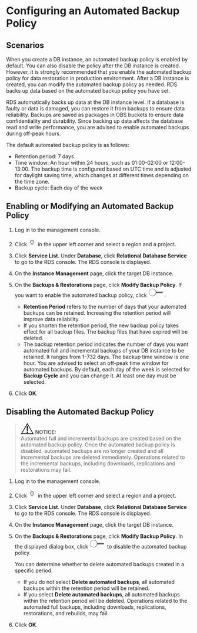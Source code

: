 # Configuring an Automated Backup Policy<a name="en-us_topic_pg_0029128206"></a>

## Scenarios<a name="en-us_topic_0192954006_section1554605854619"></a>

When you create a DB instance, an automated backup policy is enabled by default. You can also disable the policy after the DB instance is created. However, it is strongly recommended that you enable the automated backup policy for data restoration in production environment. After a DB instance is created, you can modify the automated backup policy as needed. RDS backs up data based on the automated backup policy you have set. 

RDS automatically backs up data at the DB instance level. If a database is faulty or data is damaged, you can restore it from backups to ensure data reliability. Backups are saved as packages in OBS buckets to ensure data confidentiality and durability. Since backing up data affects the database read and write performance, you are advised to enable automated backups during off-peak hours.

The default automated backup policy is as follows:

-   Retention period: 7 days
-   Time window: An hour within 24 hours, such as 01:00-02:00 or 12:00-13:00. The backup time is configured based on UTC time and is adjusted for daylight saving time, which changes at different times depending on the time zone.
-   Backup cycle: Each day of the week

## Enabling or Modifying an Automated Backup Policy<a name="en-us_topic_0192954006_section22744299173619"></a>

1.  Log in to the management console.
2.  Click  ![](figures/region.png)  in the upper left corner and select a region and a project.
3.  Click  **Service List**. Under  **Database**, click  **Relational Database Service**  to go to the RDS console. The RDS console is displayed.
4.  On the  **Instance Management**  page, click the target DB instance.
5.  On the  **Backups & Restorations**  page, click  **Modify Backup Policy**. If you want to enable the automated backup policy, click  ![](figures/public.png). 
    -   **Retention Period**  refers to the number of days that your automated backups can be retained. Increasing the retention period will improve data reliability.
    -   If you shorten the retention period, the new backup policy takes effect for all backup files. The backup files that have expired will be deleted.
    -   The backup retention period indicates the number of days you want automated full and incremental backups of your DB instance to be retained. It ranges from 1–732 days. The backup time window is one hour. You are advised to select an off-peak time window for automated backups. By default, each day of the week is selected for  **Backup Cycle**  and you can change it. At least one day must be selected.

6.  Click  **OK**.

## Disabling the Automated Backup Policy<a name="en-us_topic_0192954006_section6125375132158"></a>

>![](public_sys-resources/icon-notice.gif) **NOTICE:**   
>Automated full and incremental backups are created based on the automated backup policy. Once the automated backup policy is disabled, automated backups are no longer created and all incremental backups are deleted immediately. Operations related to the incremental backups, including downloads, replications and restorations may fail.  

1.  Log in to the management console.
2.  Click  ![](figures/region.png)  in the upper left corner and select a region and a project.
3.  Click  **Service List**. Under  **Database**, click  **Relational Database Service**  to go to the RDS console. The RDS console is displayed.
4.  On the  **Instance Management**  page, click the target DB instance.
5.  On the  **Backups & Restorations**  page, click  **Modify Backup Policy**. In the displayed dialog box, click  ![](figures/public.png)  to disable the automated backup policy. 

    You can determine whether to delete automated backups created in a specific period.

    -   If you do not select  **Delete automated backups**, all automated backups within the retention period will be retained.
    -   If you select  **Delete automated backups**, all automated backups within the retention period will be deleted. Operations related to the automated full backups, including downloads, replications, restorations, and rebuilds, may fail.

6.  Click  **OK**.

